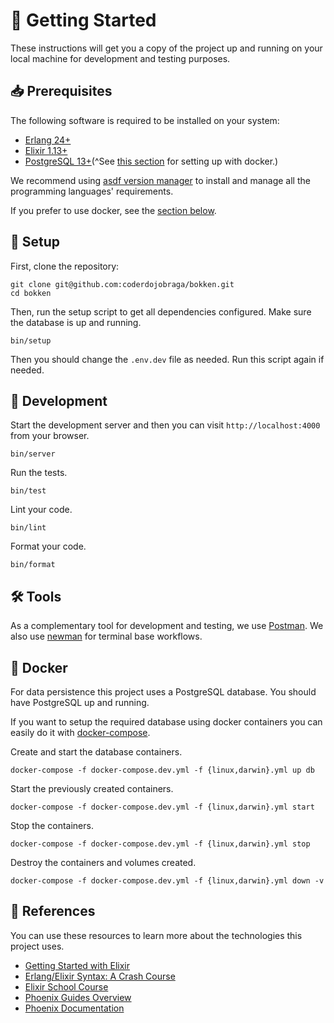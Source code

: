 [asdf-vm]: https://asdf-vm.com/

# 🚀 Getting Started

These instructions will get you a copy of the project up and running on your
local machine for development and testing purposes.

## 📥 Prerequisites

The following software is required to be installed on your system:

- [Erlang 24+](https://www.erlang.org/downloads)
- [Elixir 1.13+](https://elixir-lang.org/install.html)
- [PostgreSQL 13+](https://www.postgresql.org/download/)(^See [this section](#-docker) for setting up with docker.)

We recommend using [asdf version manager][asdf-vm] to install and manage all
the programming languages' requirements.

If you prefer to use docker, see the [section below](#-docker).

## 🔧 Setup

First, clone the repository:

```
git clone git@github.com:coderdojobraga/bokken.git
cd bokken
```

Then, run the setup script to get all dependencies configured. Make sure the database is up and running.

```
bin/setup
```

Then you should change the `.env.dev` file as needed. Run this script again if
needed.

## 🔨 Development

Start the development server and then you can visit `http://localhost:4000`
from your browser.

```
bin/server
```

Run the tests.

```
bin/test
```

Lint your code.

```
bin/lint
```

Format your code.

```
bin/format
```

## 🛠️ Tools

As a complementary tool for development and testing, we use
[Postman](https://www.postman.com/downloads/). We also use
[newman](https://www.npmjs.com/package/newman) for terminal base workflows.

## 🐳 Docker

For data persistence this project uses a PostgreSQL database. You should have
PostgreSQL up and running.

If you want to setup the required database using docker containers you can
easily do it with [docker-compose](https://docs.docker.com/compose/install/).

Create and start the database containers.

```
docker-compose -f docker-compose.dev.yml -f {linux,darwin}.yml up db
```

Start the previously created containers.

```
docker-compose -f docker-compose.dev.yml -f {linux,darwin}.yml start
```

Stop the containers.

```
docker-compose -f docker-compose.dev.yml -f {linux,darwin}.yml stop
```

Destroy the containers and volumes created.

```
docker-compose -f docker-compose.dev.yml -f {linux,darwin}.yml down -v
```

## 🔗 References

You can use these resources to learn more about the technologies this project
uses.

- [Getting Started with Elixir](https://elixir-lang.org/getting-started/introduction.html)
- [Erlang/Elixir Syntax: A Crash Course](https://elixir-lang.org/crash-course.html)
- [Elixir School Course](https://elixirschool.com/en/)
- [Phoenix Guides Overview](https://hexdocs.pm/phoenix/overview.html)
- [Phoenix Documentation](https://hexdocs.pm/phoenix)
